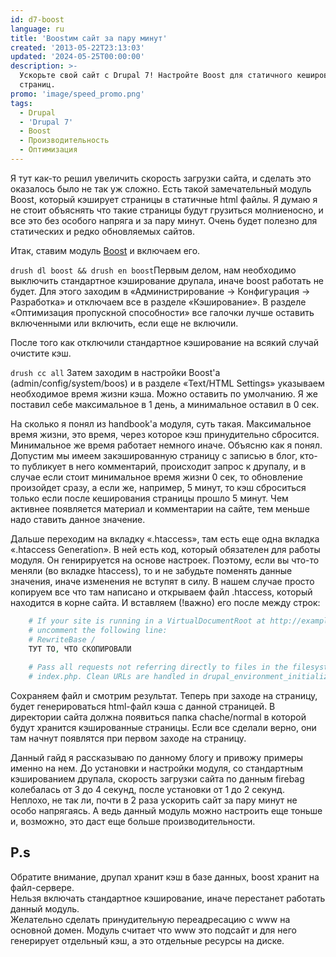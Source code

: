 ```yaml
---
id: d7-boost
language: ru
title: 'Boostим сайт за пару минут'
created: '2013-05-22T23:13:03'
updated: '2024-05-25T00:00:00'
description: >-
  Ускорьте свой сайт с Drupal 7! Настройте Boost для статичного кеширования
  страниц.
promo: 'image/speed_promo.png'
tags:
  - Drupal
  - 'Drupal 7'
  - Boost
  - Производительность
  - Оптимизация
---
```


Я тут как-то решил увеличить скорость загрузки сайта, и сделать это оказалось
было не так уж сложно. Есть такой замечательный модуль Boost, который кэширует
страницы в статичные html файлы. Я думаю я не стоит объяснять что такие страницы
будут грузиться молниеносно, и все это без особого напряга и за пару минут.
Очень будет полезно для статических и редко обновляемых сайтов.

Итак, ставим модуль [Boost](http://drupal.org/project/boost) и включаем его.

`drush dl boost && drush en boost`Первым делом, нам необходимо выключить
стандартное кэширование друпала, иначе boost работать не будет. Для этого
заходим в «Администрирование → Конфигурация → Разработка» и отключаем все в
разделе «Кэширование». В разделе «Оптимизация пропускной способности» все
галочки лучше оставить включенными или включить, если еще не включили.

После того как отключили стандартное кэширование на всякий случай очистите кэш.

`drush cc all` Затем заходим в настройки Boost'а (admin/config/system/boos) и в
разделе «Text/HTML Settings» указываем необходимое время жизни кэша. Можно
оставить по умолчанию. Я же поставил себе максимальное в 1 день, а минимальное
оставил в 0 сек.

На сколько я понял из handbook'а модуля, суть такая. Максимальное время жизни,
это время, через которое кэш принудительно сбросится. Минимальное же время
работает немного иначе. Объясню как я понял. Допустим мы имеем закэшированную
страницу с записью в блог, кто-то публикует в него комментарий, происходит
запрос к друпалу, и в случае если стоит минимальное время жизни 0 сек, то
обновление произойдет сразу, а если же, например, 5 минут, то кэш сброситься
только если после кеширования страницы прошло 5 минут. Чем активнее появляется
материал и комментарии на сайте, тем меньше надо ставить данное значение.

Дальше переходим на вкладку «.htaccess», там есть еще одна вкладка «.htaccess
Generation». В ней есть код, который обязателен для работы модуля. Он
генирируется на основе настроек. Поэтому, если вы что-то меняли (во вкладке
htaccess), то и не забудьте поменять данные значения, иначе изменения не вступят
в силу. В нашем случае просто копируем все что там написано и открываем файл
.htaccess, который находится в корне сайта. И вставляем (!важно) его после между
строк:

```php
    # If your site is running in a VirtualDocumentRoot at http://example.com/,
    # uncomment the following line:
    # RewriteBase /
    ТУТ ТО, ЧТО СКОПИРОВАЛИ
    
    # Pass all requests not referring directly to files in the filesystem to
    # index.php. Clean URLs are handled in drupal_environment_initialize().
```

Сохраняем файл и смотрим результат. Теперь при заходе на страницу, будет
генерироваться html-файл кэша с данной страницей. В директории сайта должна
появиться папка chache/normal в которой будут хранится кэшированные страницы.
Если все сделали верно, они там начнут появлятся при первом заходе на страницу.

Данный гайд я рассказываю по данному блогу и привожу примеры именно на нем. До
установки и настройки модуля, со стандартным кэшированием друпала, скорость
загрузки сайта по данным firebag колебалась от 3 до 4 секунд, после установки от
1 до 2 секунд. Неплохо, не так ли, почти в 2 раза ускорить сайт за пару минут не
особо напрягаясь. А ведь данный модуль можно настроить еще тоньше и, возможно,
это даст еще больше производительности.

## P.s

Обратите внимание, друпал хранит кэш в базе данных, boost хранит на
файл-сервере.  
Нельзя включать стандартное кэширование, иначе перестанет работать данный
модуль.  
Желательно сделать принудительную переадресацию с www на основной домен. Модуль
считает что www это подсайт и для него генерирует отдельный кэш, а это отдельные
ресурсы на диске.

